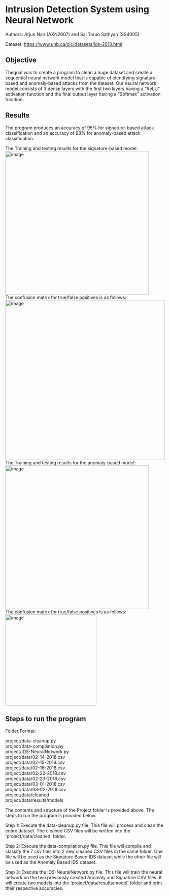 # Intrusion Detection System using Neural Network

Authors: Arjun Nair (AXN2607) and Sai Tarun Sathyan (SS4005) <br>

Dataset: https://www.unb.ca/cic/datasets/ids-2018.html

## Objective
Thegoal was to create a program to clean a huge dataset and create a sequential neural network model that is capable of identifying signature-based and anomaly-based attacks from the dataset. Our neural network model consists of 3 dense layers with the first two layers having a “ReLU” activation function and the final output layer having a “Softmax” activation function.<br>

## Results
The program produces an accuracy of 95% for signature-based attack classification and an accuracy of 98% for anomaly-based attack classification. <br>

The Training and testing results for the signature-based model:<br>
<img width="452" alt="image" src="https://github.com/nujrarian/ids-neural-networks/assets/55311409/d69e2a4e-2f04-4b5e-8f4b-2fddbf889669">
<br>
The confusion matrix for true/false positives is as follows:<br>
<img width="503" alt="image" src="https://github.com/nujrarian/ids-neural-networks/assets/55311409/984533d6-b508-4c08-952f-4a0b5a2c1ebd">
<br>
The Training and testing results for the anomaly-based model: <br>
<img width="452" alt="image" src="https://github.com/nujrarian/ids-neural-networks/assets/55311409/cd520733-e644-4148-8492-6c5a814484de">
<br>
The confusion matrix for true/false positives is as follows: <br>
<img width="287" alt="image" src="https://github.com/nujrarian/ids-neural-networks/assets/55311409/7d8615a8-6b2a-4ac3-92f4-ae7be64f11dc">
<br>
## Steps to run the program
Folder Format: <br>

project/data-cleanup.py <br>
project/data-compilation.py <br>
project/IDS-NeuralNetwork.py <br>
project/data/02-14-2018.csv <br>
project/data/02-15-2018.csv <br>
project/data/02-16-2018.csv <br>
project/data/02-22-2018.csv <br>
project/data/02-23-2018.csv <br>
project/data/03-01-2018.csv <br>
project/data/03-02-2018.csv <br>
project/data/cleaned <br>
project/data/results/models <br>



The contents and structure of the Project folder is provided above.
The steps to run the program is provided below.

Step 1: Execute the data-cleanup.py file. This file will process and clean the entire dataset.
	  The cleaned CSV files will be written into the 'project/data/cleaned' folder.

Step 2: Execute the data-compilation.py file. This file will compile and classify the 7 csv files
	  into 2 new cleaned CSV files in the same folder. One file will be used as the Signature Based 
        IDS dataset while the other file will be used as the Anomaly Based IDS dataset.

Step 3: Execute the IDS-NeuralNetwork.py file. This file will train the neural network on the two
	  previously created Anomaly and Signature CSV files. It will create two models into 
	  the 'project/data/results/model' folder and print their respective accuracies.
    
    
